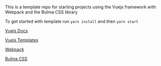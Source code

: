 This is a template repo for starting projects using the Vuejs framework with Webpack and the Bulma CSS library

To get started with template run `yarn install` and then `yarn start`

[Vuejs Docs](https://vuejs.org/)

[Vuejs Templates](https://vuejs.org/v2/guide/single-file-components.html)

[Webpack](https://webpack.js.org/)

[Bulma CSS](https://bulma.io/)
